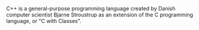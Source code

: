 C++ is a general-purpose programming language created by Danish computer scientist Bjarne Stroustrup as an extension of the C programming language, or "C with Classes".
